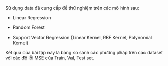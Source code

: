 Sử dụng data đã cung cấp để thử nghiệm trên các mô hình sau:

- Linear Regression

- Random Forest

- Support Vector Regression (Linear Kernel, RBF Kernel, Polynomial Kernel)

Kết quả của bài tập này là bảng so sánh các phương pháp trên các dataset với các độ lỗi MSE của Train, Val, Test set.

